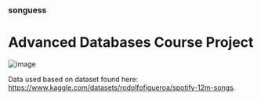 ### songuess

# Advanced Databases Course Project
![image](https://github.com/cmkuczun/songuess/assets/93489352/a5cc04a5-11a3-487f-b8d1-8b78179928c2)


Data used based on dataset found here: https://www.kaggle.com/datasets/rodolfofigueroa/spotify-12m-songs.
